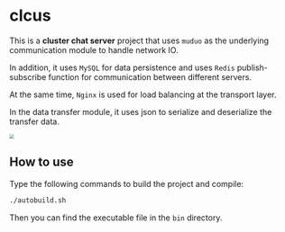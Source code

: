 # clcus

This is a **cluster chat server** project that uses `muduo` as the underlying 
communication module to handle network IO. 

In addition, it uses `MySQL` for data persistence and uses `Redis` publish-subscribe 
function for communication between different servers.

At the same time, `Nginx` is used for load balancing at the transport layer.

In the data transfer module, it uses json to serialize and deserialize the transfer data.

<img src="https://user-images.githubusercontent.com/45937428/198868361-9e75dfc8-5bb7-4413-b8a5-59611dd56133.png" style="zoom:50%"/>

## How to use

Type the following commands to build the project and compile:

```sh
./autobuild.sh
```

Then you can find the executable file in the `bin` directory.
